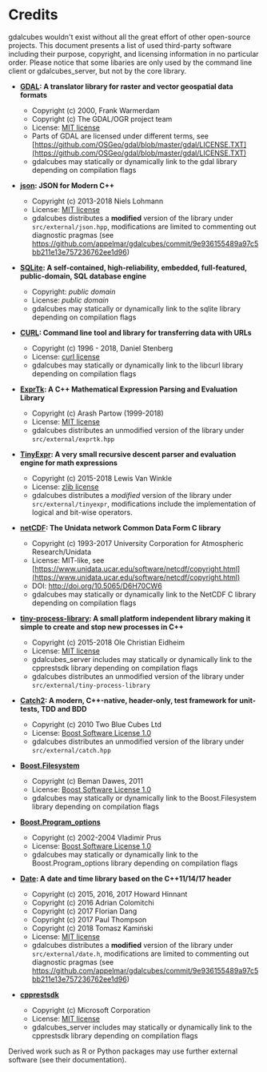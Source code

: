 
# Credits

gdalcubes wouldn't exist without all the great effort of other open-source projects.
This document presents a list of used third-party software including their purpose, copyright, and licensing information 
in no particular order. Please notice that some libaries are only used by the command line client or gdalcubes_server, but not 
by the core library.

- **[GDAL](https://www.gdal.org/):  A translator library for raster and vector geospatial data formats**
    - Copyright (c) 2000, Frank Warmerdam
    - Copyright (c) The GDAL/OGR project team
    - License:  [MIT license](https://opensource.org/licenses/MIT)
    - Parts of GDAL are licensed under
    different terms, see [https://github.com/OSGeo/gdal/blob/master/gdal/LICENSE.TXT](https://github.com/OSGeo/gdal/blob/master/gdal/LICENSE.TXT)
    - gdalcubes may statically or dynamically link to the gdal library depending on compilation flags

- **[json](https://github.com/nlohmann/json): JSON for Modern C++**
     - Copyright (c) 2013-2018 Niels Lohmann
     - License: [MIT license](https://opensource.org/licenses/MIT) 
     - gdalcubes distributes a **modified** version of the library under `src/external/json.hpp`, modifications are limited to commenting out diagnostic pragmas (see https://github.com/appelmar/gdalcubes/commit/9e936155489a97c5bb211e13e757236762ee1d96)
     
- **[SQLite](https://www.sqlite.org/): A self-contained, high-reliability, embedded, full-featured, public-domain, SQL database engine**
     - Copyright:  _public domain_
     - License: _public domain_
     - gdalcubes may statically or dynamically link to the sqlite library depending on compilation flags
    
- **[CURL](https://curl.haxx.se/): Command line tool and library for transferring data with URLs**
     - Copyright (c) 1996 - 2018, Daniel Stenberg
     - License: [curl license](https://curl.haxx.se/docs/copyright.html) 
     - gdalcubes may statically or dynamically link to the libcurl library depending on compilation flags
        
- **[ExprTk](http://www.partow.net/programming/exprtk/): A C++ Mathematical Expression Parsing and Evaluation Library**
    - Copyright (c) Arash Partow (1999-2018) 
    - License:  [MIT license](https://opensource.org/licenses/MIT) 
    - gdalcubes distributes an unmodified version of the library under `src/external/exprtk.hpp`
    
- **[TinyExpr](https://github.com/codeplea/tinyexpr): A very small recursive descent parser and evaluation engine for math expressions**
    - Copyright (c) 2015-2018 Lewis Van Winkle
    - License:  [zlib license](https://opensource.org/licenses/Zlib) 
    - gdalcubes distributes a *modified* version of the library under `src/external/tinyexpr`, modifications include the implementation of logical and bit-wise operators.

- **[netCDF](https://www.unidata.ucar.edu/software/netcdf): The Unidata network Common Data Form C library**
    - Copyright (c) 1993-2017 University Corporation for Atmospheric Research/Unidata
    - License: MIT-like, see [https://www.unidata.ucar.edu/software/netcdf/copyright.html](https://www.unidata.ucar.edu/software/netcdf/copyright.html)
    - DOI: http://doi.org/10.5065/D6H70CW6
    - gdalcubes may statically or dynamically link to the NetCDF C library depending on compilation flags

- **[tiny-process-library](https://gitlab.com/eidheim/tiny-process-library): A small platform independent library making it simple to create and stop new processes in C++**
    - Copyright (c) 2015-2018 Ole Christian Eidheim
    - License:  [MIT license](https://opensource.org/licenses/MIT)      
    - gdalcubes_server includes may statically or dynamically link to the cpprestsdk library depending on compilation flags 
    - gdalcubes distributes an unmodified version of the library under `src/external/tiny-process-library`                    

- **[Catch2](https://github.com/catchorg/Catch2): A modern, C++-native, header-only, test framework for unit-tests, TDD and BDD**
    - Copyright (c) 2010 Two Blue Cubes Ltd
    - License:  [Boost Software License 1.0](https://www.boost.org/LICENSE_1_0.txt)
    - gdalcubes distributes an unmodified version of the library under `src/external/catch.hpp`
    
- **[Boost.Filesystem](https://www.boost.org/doc/libs/1_68_0/libs/filesystem/doc/index.htm)**
    - Copyright (c) Beman Dawes, 2011
    - License:  [Boost Software License 1.0](https://www.boost.org/LICENSE_1_0.txt)
    - gdalcubes may statically or dynamically link to the Boost.Filesystem library depending on compilation flags         
 
- **[Boost.Program_options](https://www.boost.org/doc/libs/1_68_0/doc/html/program_options.html)**
    - Copyright (c) 2002-2004 Vladimir Prus
    - License:  [Boost Software License 1.0](https://www.boost.org/LICENSE_1_0.txt)       
    - gdalcubes may statically or dynamically link to the Boost.Program_options library depending on compilation flags         
                      
- **[Date](https://github.com/HowardHinnant/date): A date and time library based on the C++11/14/17 <chrono> header**   
    - Copyright (c) 2015, 2016, 2017 Howard Hinnant
    - Copyright (c) 2016 Adrian Colomitchi
    - Copyright (c) 2017 Florian Dang
    - Copyright (c) 2017 Paul Thompson
    - Copyright (c) 2018 Tomasz Kamiński    
    - License: [MIT license](https://opensource.org/licenses/MIT)       
    - gdalcubes distributes a **modified** version of the library under `src/external/date.h`, modifications are limited to commenting out diagnostic pragmas (see https://github.com/appelmar/gdalcubes/commit/9e936155489a97c5bb211e13e757236762ee1d96)
 
- **[cpprestsdk](https://github.com/Microsoft/cpprestsdk)**
    - Copyright (c) Microsoft Corporation
    - License:  [MIT license](https://opensource.org/licenses/MIT)      
    - gdalcubes_server includes may statically or dynamically link to the cpprestsdk library depending on compilation flags 





Derived work such as R or Python packages may use further external software (see their documentation).  